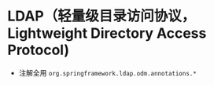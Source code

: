 # LDAP（轻量级目录访问协议，Lightweight Directory Access Protocol)
- 注解全用 `org.springframework.ldap.odm.annotations.*`
